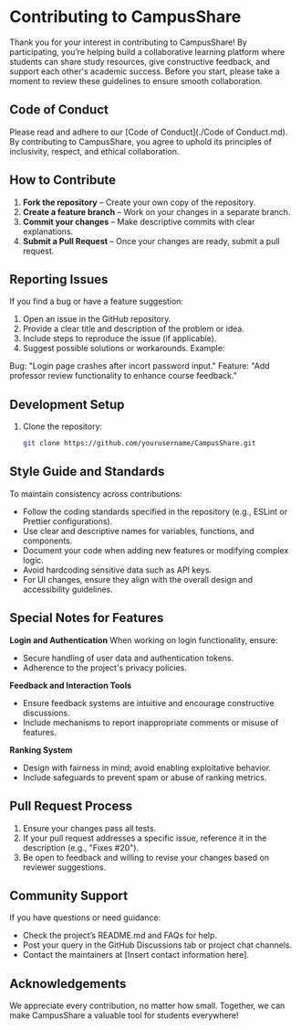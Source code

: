 # Contributing to CampusShare

Thank you for your interest in contributing to CampusShare! By participating, you’re helping build a collaborative learning platform where students can share study resources, give constructive feedback, and support each other's academic success. Before you start, please take a moment to review these guidelines to ensure smooth collaboration.

## Code of Conduct
Please read and adhere to our [Code of Conduct](./Code of Conduct.md). By contributing to CampusShare, you agree to uphold its principles of inclusivity, respect, and ethical collaboration.

## How to Contribute
1. **Fork the repository** – Create your own copy of the repository.
2. **Create a feature branch** – Work on your changes in a separate branch.
3. **Commit your changes** – Make descriptive commits with clear explanations.
4. **Submit a Pull Request** – Once your changes are ready, submit a pull request.

## Reporting Issues
If you find a bug or have a feature suggestion:

1. Open an issue in the GitHub repository.
2. Provide a clear title and description of the problem or idea.
3. Include steps to reproduce the issue (if applicable).
4. Suggest possible solutions or workarounds.
   Example:

Bug: "Login page crashes after incort password input."
Feature: "Add professor review functionality to enhance course feedback."

## Development Setup
1. Clone the repository:
   ```bash
   git clone https://github.com/yourusername/CampusShare.git

## Style Guide and Standards
To maintain consistency across contributions:

- Follow the coding standards specified in the repository (e.g., ESLint or Prettier configurations).
- Use clear and descriptive names for variables, functions, and components.
- Document your code when adding new features or modifying complex logic.
- Avoid hardcoding sensitive data such as API keys.
- For UI changes, ensure they align with the overall design and accessibility guidelines.

## Special Notes for Features

**Login and Authentication**
When working on login functionality, ensure:
- Secure handling of user data and authentication tokens.
- Adherence to the project's privacy policies.

**Feedback and Interaction Tools**
- Ensure feedback systems are intuitive and encourage constructive discussions.
- Include mechanisms to report inappropriate comments or misuse of features.

**Ranking System**
- Design with fairness in mind; avoid enabling exploitative behavior.
- Include safeguards to prevent spam or abuse of ranking metrics.

## Pull Request Process
1. Ensure your changes pass all tests.
2. If your pull request addresses a specific issue, reference it in the description (e.g., "Fixes #20").
3. Be open to feedback and willing to revise your changes based on reviewer suggestions.

## Community Support
If you have questions or need guidance:

- Check the project’s README.md and FAQs for help.
- Post your query in the GitHub Discussions tab or project chat channels.
- Contact the maintainers at [Insert contact information here].

## Acknowledgements
We appreciate every contribution, no matter how small. Together, we can make CampusShare a valuable tool for students everywhere!

